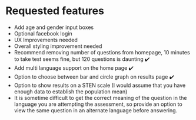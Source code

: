 # Requested features

- Add age and gender input boxes
- Optional facebook login
- UX Improvements needed
- Overall styling improvement needed
- Recommend removing number of questions from homepage, 10 minutes to take test seems fine, but 120 questions is daunting :heavy_check_mark:
- Add multi language support on the home page :heavy_check_mark:
- Option to choose between bar and circle graph on results page :heavy_check_mark:
- Option to show results on a STEN scale (I would assume that you have enough data to establish the population mean)
- It is sometime difficult to get the correct meaning of the question in the language you are attempting the assessment, so provide an option to view the same question in an alternate language before answering.

